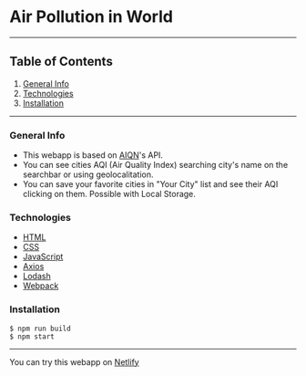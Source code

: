 # Air Pollution in World
*******************************
## Table of Contents
1. [General Info](#general-info)
2. [Technologies](#technologies)
3. [Installation](#installation)
*******************************
### General Info
* This webapp is based on [AIQN](https://aqicn.org/map/world/)'s API.
* You can see cities AQI (Air Quality Index) searching city's name on the searchbar or using geolocalitation.
* You can save your favorite cities in "Your City" list and see their AQI clicking on them. Possible with Local Storage.


### Technologies
* [HTML](https://www.html.it/guide/guida-html/)
* [CSS](https://developer.mozilla.org/en-US/docs/Web/CSS?retiredLocale=it)
* [JavaScript](https://www.javascript.com/)
* [Axios](https://www.npmjs.com/package/axios)
* [Lodash](https://lodash.com/)
* [Webpack](https://webpack.js.org/concepts/)


### Installation
```
$ npm run build
$ npm start
```
******************************
You can try this webapp on [Netlify](https://airpollutioninworld.netlify.app/) 
